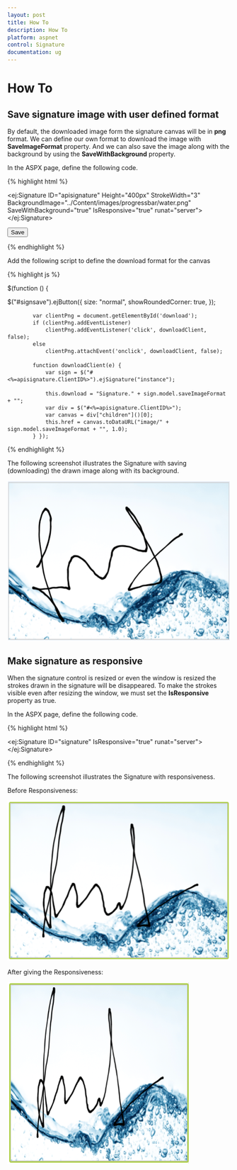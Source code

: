 ```yaml
---
layout: post
title: How To
description: How To
platform: aspnet
control: Signature
documentation: ug
---
```


# How To

## Save signature image with user defined format

By default, the downloaded image form the signature canvas will be in **png** format. We can define our own format to download the image with **SaveImageFormat** property. And we can also save the image along with the background by using the **SaveWithBackground** property.

In the ASPX page, define the following code.

{% highlight html %}

<ej:Signature ID="apisignature" Height="400px" StrokeWidth="3" BackgroundImage="../Content/images/progressbar/water.png" SaveWithBackground="true" IsResponsive="true" runat="server"></ej:Signature>

<a id="download">

 <input id="signsave" class="e-btn" type="button" value="Save" />

</a> 

{% endhighlight %}

Add the following script to define the download format for the canvas

{% highlight js %}

   $(function () {

   $("#signsave").ejButton({
                size: "normal",
                showRoundedCorner: true,
            });

            var clientPng = document.getElementById('download');
            if (clientPng.addEventListener)
                clientPng.addEventListener('click', downloadClient, false);
            else
                clientPng.attachEvent('onclick', downloadClient, false);

            function downloadClient(e) {
                var sign = $("#<%=apisignature.ClientID%>").ejSignature("instance");

                this.download = "Signature." + sign.model.saveImageFormat + "";
                var div = $("#<%=apisignature.ClientID%>");
                var canvas = div["children"]()[0];
                this.href = canvas.toDataURL("image/" + sign.model.saveImageFormat + "", 1.0);
            } });

{% endhighlight %}

The following screenshot illustrates the Signature with saving (downloading) the drawn image along with its background.

![](how_to_images\savesignatureimagewithuserdefinedformat_img1.png)


## Make signature as responsive

When the signature control is resized or even the window is resized the strokes drawn in the signature will be disappeared. To make the strokes visible even after resizing the window, we must set the **IsResponsive** property as true.

In the ASPX page, define the following code.

{% highlight html %}

<ej:Signature ID="signature" IsResponsive="true" runat="server"></ej:Signature> 

{% endhighlight %}

The following screenshot illustrates the Signature with responsiveness.

Before Responsiveness:

![](how_to_images\makesignatureasresponsive_img1.png)

After giving the Responsiveness:

![](how_to_images\makesignatureasresponsive_img2.png)



